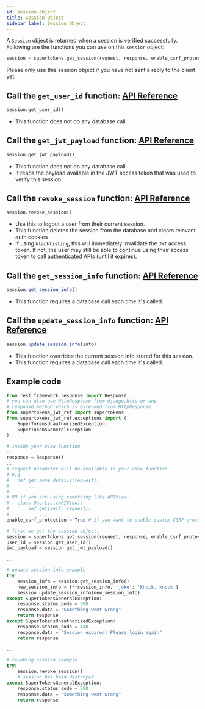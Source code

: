 ```yaml
---
id: session-object
title: Session Object
sidebar_label: Session Object
---
```


A ```Session``` object is returned when a session is verified successfully. Following are the functions you can use on this ```session``` object:
```python
session = supertokens.get_session(request, response, enable_csrf_protection)
```
<div class="specialNote">
Please only use this session object if you have not sent a reply to the client yet.
</div>

## Call the ```get_user_id``` function: [API Reference](api-reference#sessionget_user_id)
```python
session.get_user_id()
```
- This function does not do any database call.

## Call the ```get_jwt_payload``` function: [API Reference](api-reference#sessionget_jwt_payload)
```python
session.get_jwt_payload()
```
- This function does not do any database call.
- It reads the payload available in the JWT access token that was used to verify this session.

## Call the ```revoke_session``` function: [API Reference](api-reference#sessionrevoke_session)
```python
session.revoke_session()
```
- Use this to logout a user from their current session.
- This function deletes the session from the database and clears relevant auth cookies
- If using ```blacklisting```, this will immediately invalidate the ```JWT``` access token. If not, the user may still be able to continue using their access token to call authenticated APIs (until it expires).

## Call the ```get_session_info``` function: [API Reference](api-reference#sessionget_session_info)
```js
session.get_session_info()
```
- This function requires a database call each time it's called.

## Call the ```update_session_info``` function: [API Reference](api-reference#sessionupdate_session_infoinfo)
```js
session.update_session_info(info)
```
- This function overrides the current session info stored for this session.
- This function requires a database call each time it's called.

<div class="divider"></div>

## Example code
```python
from rest_framework.response import Response
# you can also use HttpResponse from django.http or any
# response method which is extended from HttpResponse
from supertokens_jwt_ref import supertokens
from supertokens_jwt_ref.exceptions import (
    SuperTokensUnauthorizedException,
    SuperTokensGeneralException
)

# inside your view function
...
response = Response()
...
# request parameter will be available in your view function
# e.g.
#   def get_some_details(request):
#       ...
#
# OR if you are using something like APIView:
#   class UserList(APIView):
#       def get(self, request):
#           ...
enable_csrf_protection = True # if you want to enable custom CSRF protection by supertokens (recommended)

# first we get the session object.
session = supertokens.get_session(request, response, enable_csrf_protection)
user_id = session.get_user_id()
jwt_payload = session.get_jwt_payload()

...

# update session info example
try:
    session_info = session.get_session_info()
    new_session_info = {**session_info, 'joke': 'Knock, knock'}
    session.update_session_info(new_session_info)
except SuperTokensGeneralException:
    response.status_code = 500
    response.data = "Something went wrong"
    return response
except SuperTokensUnauthorizedException:
    response.status_code = 440
    response.data = "Session expired! Please login again"
    return response

...

# revoking session example
try:
    session.revoke_session()
    # session has been destroyed
except SuperTokensGeneralException:
    response.status_code = 500
    response.data = "Something went wrong"
    return response
```
